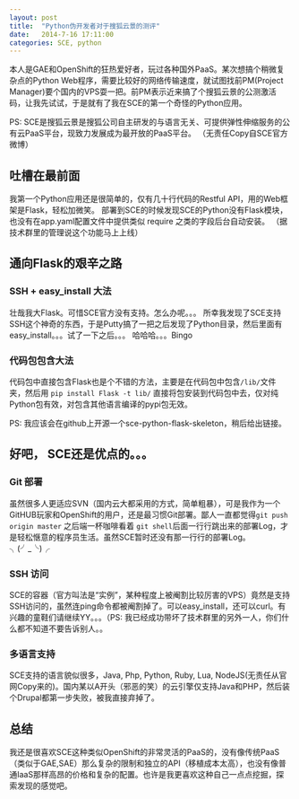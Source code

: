 ```yaml
---
layout: post
title:  "Python伪开发者对于搜狐云景的测评"
date:   2014-7-16 17:11:00
categories: SCE, python
---
```


本人是GAE和OpenShift的狂热爱好者，玩过各种国外PaaS。某次想搞个稍微复杂点的Python Web程序，需要比较好的网络传输速度，就试图找前PM(Project Manager)要个国内的VPS耍一把。前PM表示近来搞了个搜狐云景的公测激活码，让我先试试，于是就有了我在SCE的第一个奇怪的Python应用。

PS: SCE是搜狐云景是搜狐公司自主研发的与语言无关、可提供弹性伸缩服务的公有云PaaS平台，现致力发展成为最开放的PaaS平台。 （无责任Copy自SCE官方微博）

## 吐槽在最前面

我第一个Python应用还是很简单的，仅有几十行代码的Restful API，用的Web框架是Flask，轻松加微笑。
部署到SCE的时候发现SCE的Python没有Flask模块，也没有在app.yaml配置文件中提供类似 require 之类的字段后台自动安装。 （据技术群里的管理说这个功能马上上线）

## 通向Flask的艰辛之路

### SSH + easy_install 大法

壮哉我大Flask。可惜SCE官方没有支持。怎么办呢。。。
所幸我发现了SCE支持SSH这个神奇的东西，于是Putty搞了一把之后发现了Python目录，然后里面有easy_install。。。试了一下之后。。。
哈哈哈。。。Bingo

### 代码包包含大法

代码包中直接包含Flask也是个不错的方法，主要是在代码包中包含`/lib/`文件夹，然后用
`pip install Flask -t lib/`
直接将包安装到代码包中去，仅对纯Python包有效，对包含其他语言编译的pypi包无效。

PS: 我应该会在github上开源一个sce-python-flask-skeleton，稍后给出链接。

## 好吧， SCE还是优点的。。。

### Git 部署

虽然很多人更适应SVN（国内云大都采用的方式，简单粗暴），可是我作为一个GitHUB玩家和OpenShift的用户，还是最习惯Git部署。鄙人一直都觉得`git push origin master` 之后端一杯咖啡看着 `git shell`后面一行行跳出来的部署Log，才是轻松惬意的程序员生活。虽然SCE暂时还没有那一行行的部署Log。 ╮(╯_╰)╭

### SSH 访问

SCE的容器（官方叫法是“实例”，某种程度上被阉割比较厉害的VPS）竟然是支持SSH访问的，虽然连ping命令都被阉割掉了。可以easy_install，还可以curl。有兴趣的童鞋们请继续YY。。。（PS: 我已经成功带坏了技术群里的另外一人，你们什么都不知道不要告诉别人。。

### 多语言支持

SCE支持的语言貌似很多，Java, Php, Python, Ruby, Lua, NodeJS(无责任从官网Copy来的)。国内某以A开头（邪恶的笑）的云引擎仅支持Java和PHP，然后装个Drupal都第一步失败，被我直接弃掉了。

## 总结

我还是很喜欢SCE这种类似OpenShift的非常灵活的PaaS的，没有像传统PaaS（类似于GAE,SAE）那么复杂的限制和独立的API（移植成本太高），也没有像普通IaaS那样高昂的价格和复杂的配置。也许是我更喜欢这种自己一点点挖掘，探索发现的感觉吧。